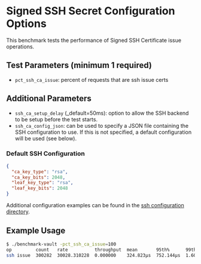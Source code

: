 # Signed SSH Secret Configuration Options

This benchmark tests the performance of Signed SSH Certificate issue operations.

## Test Parameters (minimum 1 required)

- `pct_ssh_ca_issue`: percent of requests that are ssh issue certs

## Additional Parameters

- `ssh_ca_setup_delay` (_default=50ms): option to allow the SSH backend to be setup before the test starts.
- `ssh_ca_config_json`: can be used to specify a JSON file containing the SSH configuration
to use.  If this is not specified, a default configuration will be used (see below).

### Default SSH Configuration

```json
{
  "ca_key_type": "rsa",
  "ca_key_bits": 2048,
  "leaf_key_type": "rsa",
  "leaf_key_bits": 2048
}
```

Additional configuration examples can be found in the [ssh configuration directory](/configs/ssh/).

## Example Usage

```bash
$ ./benchmark-vault -pct_ssh_ca_issue=100
op         count   rate          throughput  mean       95th%      99th%       successRatio
ssh issue  300282  30028.310228  0.000000    324.823µs  752.144µs  1.601211ms  0.00%
```
